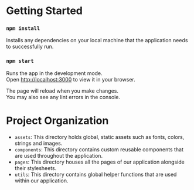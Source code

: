 # Getting Started

### `npm install`

Installs any dependencies on your local machine that the application needs to successfully run.

### `npm start`

Runs the app in the development mode.\
Open [http://localhost:3000](http://localhost:3000) to view it in your browser.

The page will reload when you make changes.\
You may also see any lint errors in the console.


# Project Organization

- `assets`: This directory holds global, static assets such as fonts, colors, strings and images.
- `components`: This directory contains custom reusable components that are used throughout the application.
- `pages`: This directory houses all the pages of our application alongside their stylesheets.
- `utils`: This directory contains global helper functions that are used within our application. 
